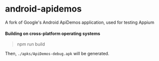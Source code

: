 android-apidemos
================

A fork of Google's Android ApiDemos application, used for testing Appium

#### Building on cross-platform operating systems

> npm run build

Then, `./apks/ApiDemos-debug.apk` will be generated.
